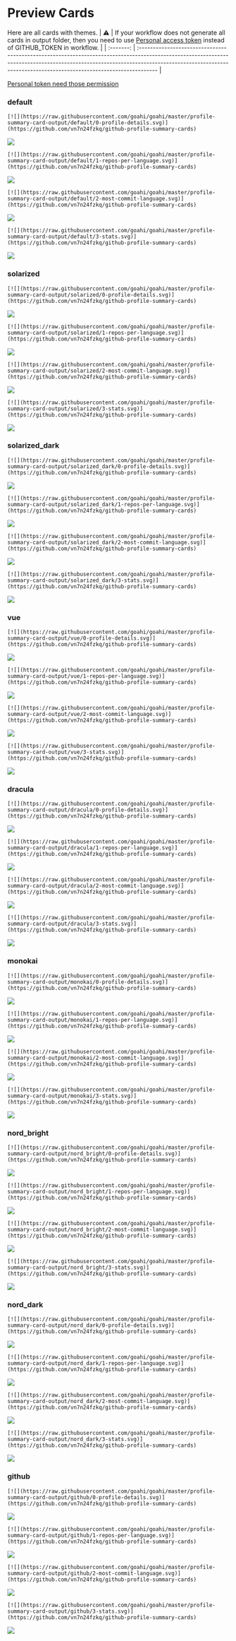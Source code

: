 
# Preview Cards

Here are all cards with themes.
| :warning: | If your workflow does not generate all cards in output folder, then you need to use [Personal access token](https://docs.github.com/en/actions/configuring-and-managing-workflows/creating-and-storing-encrypted-secrets) instead of GITHUB_TOKEN in workflow. |
| :-------: | :------------------------------------------------------------------------------------------------------------------------------------------------------------------------------------------------------------------------------------------------ |

[Personal token need those permission](https://github.com/vn7n24fzkq/github-profile-summary-cards/wiki/Personal-access-token-permissions)


### default


```
[![](https://raw.githubusercontent.com/goahi/goahi/master/profile-summary-card-output/default/0-profile-details.svg)](https://github.com/vn7n24fzkq/github-profile-summary-cards)
```
![](https://raw.githubusercontent.com/goahi/goahi/master/profile-summary-card-output/default/0-profile-details.svg)


```
[![](https://raw.githubusercontent.com/goahi/goahi/master/profile-summary-card-output/default/1-repos-per-language.svg)](https://github.com/vn7n24fzkq/github-profile-summary-cards)
```
![](https://raw.githubusercontent.com/goahi/goahi/master/profile-summary-card-output/default/1-repos-per-language.svg)


```
[![](https://raw.githubusercontent.com/goahi/goahi/master/profile-summary-card-output/default/2-most-commit-language.svg)](https://github.com/vn7n24fzkq/github-profile-summary-cards)
```
![](https://raw.githubusercontent.com/goahi/goahi/master/profile-summary-card-output/default/2-most-commit-language.svg)


```
[![](https://raw.githubusercontent.com/goahi/goahi/master/profile-summary-card-output/default/3-stats.svg)](https://github.com/vn7n24fzkq/github-profile-summary-cards)
```
![](https://raw.githubusercontent.com/goahi/goahi/master/profile-summary-card-output/default/3-stats.svg)


### solarized


```
[![](https://raw.githubusercontent.com/goahi/goahi/master/profile-summary-card-output/solarized/0-profile-details.svg)](https://github.com/vn7n24fzkq/github-profile-summary-cards)
```
![](https://raw.githubusercontent.com/goahi/goahi/master/profile-summary-card-output/solarized/0-profile-details.svg)


```
[![](https://raw.githubusercontent.com/goahi/goahi/master/profile-summary-card-output/solarized/1-repos-per-language.svg)](https://github.com/vn7n24fzkq/github-profile-summary-cards)
```
![](https://raw.githubusercontent.com/goahi/goahi/master/profile-summary-card-output/solarized/1-repos-per-language.svg)


```
[![](https://raw.githubusercontent.com/goahi/goahi/master/profile-summary-card-output/solarized/2-most-commit-language.svg)](https://github.com/vn7n24fzkq/github-profile-summary-cards)
```
![](https://raw.githubusercontent.com/goahi/goahi/master/profile-summary-card-output/solarized/2-most-commit-language.svg)


```
[![](https://raw.githubusercontent.com/goahi/goahi/master/profile-summary-card-output/solarized/3-stats.svg)](https://github.com/vn7n24fzkq/github-profile-summary-cards)
```
![](https://raw.githubusercontent.com/goahi/goahi/master/profile-summary-card-output/solarized/3-stats.svg)


### solarized_dark


```
[![](https://raw.githubusercontent.com/goahi/goahi/master/profile-summary-card-output/solarized_dark/0-profile-details.svg)](https://github.com/vn7n24fzkq/github-profile-summary-cards)
```
![](https://raw.githubusercontent.com/goahi/goahi/master/profile-summary-card-output/solarized_dark/0-profile-details.svg)


```
[![](https://raw.githubusercontent.com/goahi/goahi/master/profile-summary-card-output/solarized_dark/1-repos-per-language.svg)](https://github.com/vn7n24fzkq/github-profile-summary-cards)
```
![](https://raw.githubusercontent.com/goahi/goahi/master/profile-summary-card-output/solarized_dark/1-repos-per-language.svg)


```
[![](https://raw.githubusercontent.com/goahi/goahi/master/profile-summary-card-output/solarized_dark/2-most-commit-language.svg)](https://github.com/vn7n24fzkq/github-profile-summary-cards)
```
![](https://raw.githubusercontent.com/goahi/goahi/master/profile-summary-card-output/solarized_dark/2-most-commit-language.svg)


```
[![](https://raw.githubusercontent.com/goahi/goahi/master/profile-summary-card-output/solarized_dark/3-stats.svg)](https://github.com/vn7n24fzkq/github-profile-summary-cards)
```
![](https://raw.githubusercontent.com/goahi/goahi/master/profile-summary-card-output/solarized_dark/3-stats.svg)


### vue


```
[![](https://raw.githubusercontent.com/goahi/goahi/master/profile-summary-card-output/vue/0-profile-details.svg)](https://github.com/vn7n24fzkq/github-profile-summary-cards)
```
![](https://raw.githubusercontent.com/goahi/goahi/master/profile-summary-card-output/vue/0-profile-details.svg)


```
[![](https://raw.githubusercontent.com/goahi/goahi/master/profile-summary-card-output/vue/1-repos-per-language.svg)](https://github.com/vn7n24fzkq/github-profile-summary-cards)
```
![](https://raw.githubusercontent.com/goahi/goahi/master/profile-summary-card-output/vue/1-repos-per-language.svg)


```
[![](https://raw.githubusercontent.com/goahi/goahi/master/profile-summary-card-output/vue/2-most-commit-language.svg)](https://github.com/vn7n24fzkq/github-profile-summary-cards)
```
![](https://raw.githubusercontent.com/goahi/goahi/master/profile-summary-card-output/vue/2-most-commit-language.svg)


```
[![](https://raw.githubusercontent.com/goahi/goahi/master/profile-summary-card-output/vue/3-stats.svg)](https://github.com/vn7n24fzkq/github-profile-summary-cards)
```
![](https://raw.githubusercontent.com/goahi/goahi/master/profile-summary-card-output/vue/3-stats.svg)


### dracula


```
[![](https://raw.githubusercontent.com/goahi/goahi/master/profile-summary-card-output/dracula/0-profile-details.svg)](https://github.com/vn7n24fzkq/github-profile-summary-cards)
```
![](https://raw.githubusercontent.com/goahi/goahi/master/profile-summary-card-output/dracula/0-profile-details.svg)


```
[![](https://raw.githubusercontent.com/goahi/goahi/master/profile-summary-card-output/dracula/1-repos-per-language.svg)](https://github.com/vn7n24fzkq/github-profile-summary-cards)
```
![](https://raw.githubusercontent.com/goahi/goahi/master/profile-summary-card-output/dracula/1-repos-per-language.svg)


```
[![](https://raw.githubusercontent.com/goahi/goahi/master/profile-summary-card-output/dracula/2-most-commit-language.svg)](https://github.com/vn7n24fzkq/github-profile-summary-cards)
```
![](https://raw.githubusercontent.com/goahi/goahi/master/profile-summary-card-output/dracula/2-most-commit-language.svg)


```
[![](https://raw.githubusercontent.com/goahi/goahi/master/profile-summary-card-output/dracula/3-stats.svg)](https://github.com/vn7n24fzkq/github-profile-summary-cards)
```
![](https://raw.githubusercontent.com/goahi/goahi/master/profile-summary-card-output/dracula/3-stats.svg)


### monokai


```
[![](https://raw.githubusercontent.com/goahi/goahi/master/profile-summary-card-output/monokai/0-profile-details.svg)](https://github.com/vn7n24fzkq/github-profile-summary-cards)
```
![](https://raw.githubusercontent.com/goahi/goahi/master/profile-summary-card-output/monokai/0-profile-details.svg)


```
[![](https://raw.githubusercontent.com/goahi/goahi/master/profile-summary-card-output/monokai/1-repos-per-language.svg)](https://github.com/vn7n24fzkq/github-profile-summary-cards)
```
![](https://raw.githubusercontent.com/goahi/goahi/master/profile-summary-card-output/monokai/1-repos-per-language.svg)


```
[![](https://raw.githubusercontent.com/goahi/goahi/master/profile-summary-card-output/monokai/2-most-commit-language.svg)](https://github.com/vn7n24fzkq/github-profile-summary-cards)
```
![](https://raw.githubusercontent.com/goahi/goahi/master/profile-summary-card-output/monokai/2-most-commit-language.svg)


```
[![](https://raw.githubusercontent.com/goahi/goahi/master/profile-summary-card-output/monokai/3-stats.svg)](https://github.com/vn7n24fzkq/github-profile-summary-cards)
```
![](https://raw.githubusercontent.com/goahi/goahi/master/profile-summary-card-output/monokai/3-stats.svg)


### nord_bright


```
[![](https://raw.githubusercontent.com/goahi/goahi/master/profile-summary-card-output/nord_bright/0-profile-details.svg)](https://github.com/vn7n24fzkq/github-profile-summary-cards)
```
![](https://raw.githubusercontent.com/goahi/goahi/master/profile-summary-card-output/nord_bright/0-profile-details.svg)


```
[![](https://raw.githubusercontent.com/goahi/goahi/master/profile-summary-card-output/nord_bright/1-repos-per-language.svg)](https://github.com/vn7n24fzkq/github-profile-summary-cards)
```
![](https://raw.githubusercontent.com/goahi/goahi/master/profile-summary-card-output/nord_bright/1-repos-per-language.svg)


```
[![](https://raw.githubusercontent.com/goahi/goahi/master/profile-summary-card-output/nord_bright/2-most-commit-language.svg)](https://github.com/vn7n24fzkq/github-profile-summary-cards)
```
![](https://raw.githubusercontent.com/goahi/goahi/master/profile-summary-card-output/nord_bright/2-most-commit-language.svg)


```
[![](https://raw.githubusercontent.com/goahi/goahi/master/profile-summary-card-output/nord_bright/3-stats.svg)](https://github.com/vn7n24fzkq/github-profile-summary-cards)
```
![](https://raw.githubusercontent.com/goahi/goahi/master/profile-summary-card-output/nord_bright/3-stats.svg)


### nord_dark


```
[![](https://raw.githubusercontent.com/goahi/goahi/master/profile-summary-card-output/nord_dark/0-profile-details.svg)](https://github.com/vn7n24fzkq/github-profile-summary-cards)
```
![](https://raw.githubusercontent.com/goahi/goahi/master/profile-summary-card-output/nord_dark/0-profile-details.svg)


```
[![](https://raw.githubusercontent.com/goahi/goahi/master/profile-summary-card-output/nord_dark/1-repos-per-language.svg)](https://github.com/vn7n24fzkq/github-profile-summary-cards)
```
![](https://raw.githubusercontent.com/goahi/goahi/master/profile-summary-card-output/nord_dark/1-repos-per-language.svg)


```
[![](https://raw.githubusercontent.com/goahi/goahi/master/profile-summary-card-output/nord_dark/2-most-commit-language.svg)](https://github.com/vn7n24fzkq/github-profile-summary-cards)
```
![](https://raw.githubusercontent.com/goahi/goahi/master/profile-summary-card-output/nord_dark/2-most-commit-language.svg)


```
[![](https://raw.githubusercontent.com/goahi/goahi/master/profile-summary-card-output/nord_dark/3-stats.svg)](https://github.com/vn7n24fzkq/github-profile-summary-cards)
```
![](https://raw.githubusercontent.com/goahi/goahi/master/profile-summary-card-output/nord_dark/3-stats.svg)


### github


```
[![](https://raw.githubusercontent.com/goahi/goahi/master/profile-summary-card-output/github/0-profile-details.svg)](https://github.com/vn7n24fzkq/github-profile-summary-cards)
```
![](https://raw.githubusercontent.com/goahi/goahi/master/profile-summary-card-output/github/0-profile-details.svg)


```
[![](https://raw.githubusercontent.com/goahi/goahi/master/profile-summary-card-output/github/1-repos-per-language.svg)](https://github.com/vn7n24fzkq/github-profile-summary-cards)
```
![](https://raw.githubusercontent.com/goahi/goahi/master/profile-summary-card-output/github/1-repos-per-language.svg)


```
[![](https://raw.githubusercontent.com/goahi/goahi/master/profile-summary-card-output/github/2-most-commit-language.svg)](https://github.com/vn7n24fzkq/github-profile-summary-cards)
```
![](https://raw.githubusercontent.com/goahi/goahi/master/profile-summary-card-output/github/2-most-commit-language.svg)


```
[![](https://raw.githubusercontent.com/goahi/goahi/master/profile-summary-card-output/github/3-stats.svg)](https://github.com/vn7n24fzkq/github-profile-summary-cards)
```
![](https://raw.githubusercontent.com/goahi/goahi/master/profile-summary-card-output/github/3-stats.svg)

